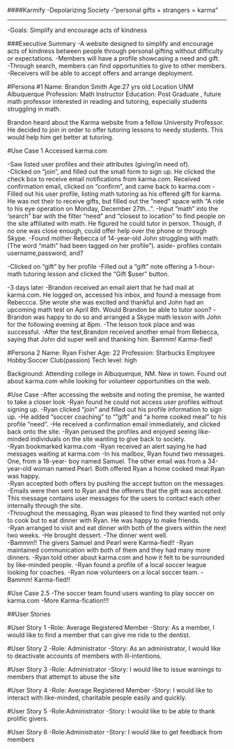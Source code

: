 ####Karmify
-Depolarizing Society 
-“personal gifts + strangers = karma”
__________________________
-Goals: Simplify and encourage acts of kindness


###Executive Summary
-A website designed to simplify and encourage  acts of kindness between people through personal gifting without difficulty or expectations. 
-Members will have a profile showcasing a need and gift.  
-Through search, members can find opportunities to give to other members.
-Receivers will be able to accept offers and arrange deployment. 

#Persona #1
Name: Brandon Smith
Age:27 yrs old
Location UNM Albuquerque 
Profession: Math Instructor
Education: Post Graduate , future math professor interested in reading and tutoring, especially students struggling in math.

Brandon heard about the Karma website from a fellow University Professor.  He decided to join in order to offer tutoring lessons to needy students.  This would help him get better at tutoring.  

#Use Case 1
Accessed karma.com

-Saw listed user profiles and their attributes (giving/in need of).  
-Clicked on “join”, and filled out the small form to sign up.  He clicked the check box to receive email notifications from karma.com.   Received confirmation email, clicked on “confirm”, and came back to karma.com
-Filled out his user profile, listing math tutoring as his offered gift for karma.  He was not their to receive gifts, but filled out the “need” space with “A ride to his eye operation on Monday, December 27th…”.
-Input “math” into the  ‘search” bar with the filter “need” and “closest to location” to find people on the site affiliated with math. He figured he could tutor in person.  Though, if no one was close enough, could offer help over the phone or through Skype. 
-Found mother Rebecca of  14-year-old John struggling with math.  (The word “math” had been tagged on her profile”). 
 aside- profiles contain username,password, and?

-Clicked on “gift” by her profile
-Filled out a “gift” note offering a 1-hour-math tutoring lesson and clicked the “Gift $user” button.

-3 days later
-Brandon received an email alert that he had mail at karma.com.  He logged on, accessed his inbox, and found a message from Rebeccca.  She wrote she was excited and thankful and John had an upcoming math test on April 8th.  Would Brandon be able to tutor soon?
-Brandon was happy to do so and arranged a Skype math lesson with John for the following evening at 8pm.
-The lesson took place and was successful.
-After the test,Brandon received another email from Rebecca, saying that John did super well and thanking him.   Bammm!  Karma-fied!


#Persona 2
Name: Ryan Fisher
Age: 22
Profession: Starbucks Employee 
Hobby:Soccer Club(passion)
Tech level: high

Background: Attending college in Albuquerque, NM.  New in town. Found out about karma.com while looking for volunteer opportunities on the web.

#Use Case 
-After accessing the website and noting the premise, he wanted to take a closer look
-Ryan found he could not access user profiles without signing up. 
-Ryan clicked “join” and filled out his profile information to sign up.
-He added “soccer coaching” to “”gift” and “a home cooked meal” to his profile “need”.
-He received a confirmation email immediately, and clicked back onto the site.
-Ryan perused the profiles and enjoyed seeing like-minded individuals on the site wanting to give back to society.  
-Ryan bookmarked karma.com
-Ryan received an alert saying he had messages waiting at karma.com
-In his mailbox, Ryan found two messages.  One, from a 18-year- boy named Samuel.  The other email was  from a 34-year-old woman named Pearl.   Both offered Ryan a home cooked meal  Ryan was happy.  
-Ryan accepted both offers by pushing the accept button on the messages.
-Emails were then sent to Ryan and the offerers that the gift was accepted.  This message contains user messages for the users to contact each other internally through the site.  
-Throughout the messaging, Ryan was pleased to find they wanted not only to cook but to eat dinner with Ryan.  He was happy to make friends. 	
-Ryan arranged to visit and eat dinner with both of the givers within the next two weeks. 
-He brought dessert.
-The dinner went well.  
-Bammm!!  The givers Samuel and Pearl were Karma-fied!!
-Ryan maintained communication with both of them and they had many more dinners. 
-Ryan told other about karma.com and how it felt to be surrounded by like-minded people.
-Ryan found a profile of a local soccer league looking for coaches. 
-Ryan now volunteers on a local soccer team.
-Bammm! Karma-fied!!

#Use Case 2.5
-The soccer team found users wanting to play  soccer on karma.com
-More Karma-fication!!!


##User Stories

#User Story 1
-Role: Average Registered Member
-Story: As a member, I would like to find a member that can give me ride to the dentist.

#User Story 2
-Role: Administrator 
-Story: As an administrator, I would like to deactivate accounts of members with ill-intentions.

#User Story 3
-Role: Administrator
-Story: I would like to issue warnings to members that attempt to abuse the site 

#User Story 4
-Role: Average Registered Member
-Story: I would like to interact with like-minded, charitable people easily and quickly.

#User Story 5
-Role:Administrator 
-Story: I would like to be able to thank prolific givers.

#User Story 6
-Role:Administrator
-Story:  I would like to get feedback from members

